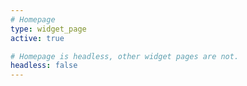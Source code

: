 ```yaml
---
# Homepage
type: widget_page
active: true

# Homepage is headless, other widget pages are not.
headless: false
---
```

